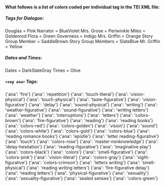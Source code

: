 #### What follows is a list of colors coded per individual tag in the TEI XML file:

##### Tags for Dialogue:

Douglas = Pink
Narrator = BlueViolet
Mrs. Grose = Periwinkle
Miles = Goldenrod
Flora = Green
Governess = Indigo
Mrs. Griffin = Orange
Story Group Member = SaddleBrown
Story Group Members = SlateBlue
Mr. Griffin = Yellow

##### Dates and Times:

Dates = DarkSlateGray
Times = Olive

##### ```<seg ana>``` Tags:
{'ana': 'fire'}
{'ana': 'repetition'}
{'ana': 'touch-literal'}
{'ana': 'vision-physical'}
{'ana': 'touch-physical'}
{'ana': 'taste-figurative'}
{'ana': 'vision-figurative'}
{'ana': 'delay'}
{'ana': 'sound-physical'}
{'ana': 'writing'}
{'ana': 'weather-figurative'}
{'ana': 'sound-figurative'}
{'ana': 'writing letters'}
{'ana': 'weather'}
{'ana': 'interruptions'}
{'ana': 'letters'}
{'ana': 'colors-brown'}
{'ana': 'fire-figurative'}
{'ana': 'reading'}
{'ana': 'reading books'}
{'ana': 'colors-red'}
{'ana': 'colors-golden'}
{'ana': 'vision'}
{'ana': 'sound'}
{'ana': 'colors-white'}
{'ana': 'colors-gold'}
{'ana': 'colors-blue'}
{'ana': 'reading romance books'}
{'ana': 'epistle'}
{'ana': 'letter reading-figurative'}
{'ana': 'touch'}
{'ana': 'colors-rose'}
{'ana': 'master-nonknowledge'}
{'ana': 'delay-hesitation'}
{'ana': 'reading-figurative'}
{'ana': 'imaginative play'}
{'ana': 'colors-black'}
{'ana': 'colors'}
{'ana': 'smell-figurative'}
{'ana': 'colors-pink'}
{'ana': 'vision-literal'}
{'ana': 'colors-gray'}
{'ana': 'sight-figurative'}
{'ana': 'colors-crimson'}
{'ana': 'letters writing'}
{'ana': 'smell-physical'}
{'ana': 'reading writing letters'}
{'ana': 'fire-figurative delay'}
{'ana': 'reading letters'}
{'ana': 'physical-figurative'}
{'ana': 'sexuality'}
{'ana': 'sexuality-figurative'}
{'ana': 'sealed senses'}
{'ana': 'colors-green'}
